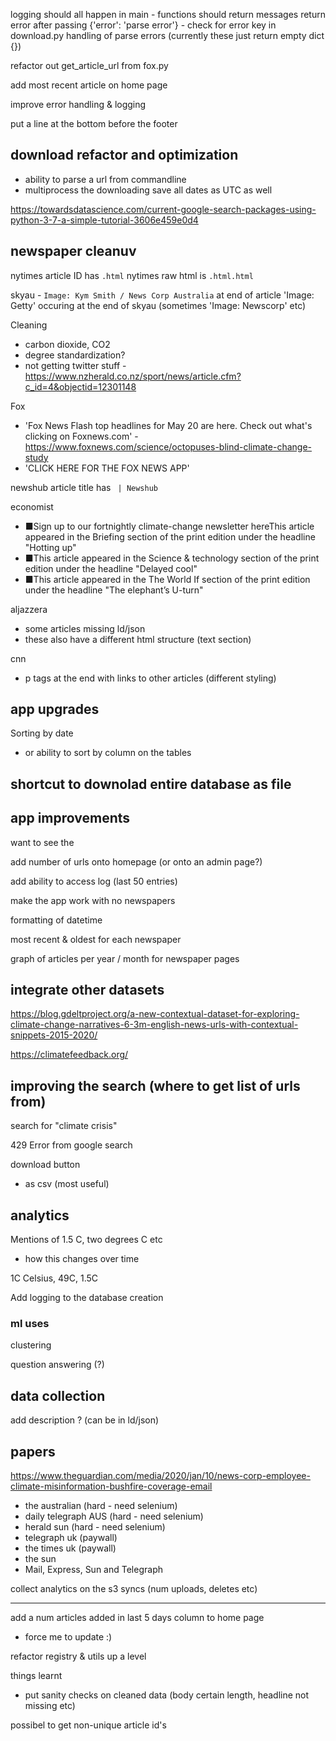 logging should all happen in main - functions should return messages
return error after passing {'error': 'parse error'} - check for error key in download.py
handling of parse errors (currently these just return empty dict {})

refactor out get_article_url from fox.py

add most recent article on home page

improve error handling & logging

put a line at the bottom before the footer

## download refactor and optimization

- ability to parse a url from commandline 
- multiprocess the downloading
save all dates as UTC as well


https://towardsdatascience.com/current-google-search-packages-using-python-3-7-a-simple-tutorial-3606e459e0d4

## newspaper cleanuv

nytimes article ID has `.html`
nytimes raw html is `.html.html`

skyau - ` Image: Kym Smith / News Corp Australia ` at end of article
'Image: Getty' occuring at the end of skyau (sometimes 'Image: Newscorp' etc)

Cleaning
- carbon dioxide, CO2
- degree standardization?
- not getting twitter stuff - https://www.nzherald.co.nz/sport/news/article.cfm?c_id=4&objectid=12301148

Fox
- 'Fox News Flash top headlines for May 20 are here. Check out what's clicking on Foxnews.com' - https://www.foxnews.com/science/octopuses-blind-climate-change-study
- 'CLICK HERE FOR THE FOX NEWS APP'

newshub article title has ` | Newshub`

economist

- ■Sign up to our fortnightly climate-change newsletter hereThis article appeared in the Briefing section of the print edition under the headline "Hotting up"
- ■This article appeared in the Science & technology section of the print edition under the headline "Delayed cool"
- ■This article appeared in the The World If section of the print edition under the headline "The elephant’s U-turn"

aljazzera

- some articles missing ld/json
- these also have a different html structure (text section)

cnn

- p tags at the end with links to other articles (different styling)


## app upgrades

Sorting by date
- or ability to sort by column on the tables

## shortcut to downolad entire database as file

## app improvements

want to see the

add number of urls onto homepage (or onto an admin page?)

add ability to access log (last 50 entries)

make the app work with no newspapers

formatting of datetime

most recent & oldest for each newspaper

graph of articles per year / month for newspaper pages

## integrate other datasets

https://blog.gdeltproject.org/a-new-contextual-dataset-for-exploring-climate-change-narratives-6-3m-english-news-urls-with-contextual-snippets-2015-2020/

https://climatefeedback.org/

## improving the search (where to get list of urls from)

search for "climate crisis"

429 Error from google search

download button
- as csv (most useful)

## analytics

Mentions of 1.5 C, two degrees C etc
- how this changes over time

1C Celsius, 49C, 1.5C

Add logging to the database creation

### ml uses

clustering

question answering (?)

## data collection

add description ? (can be in ld/json)

## papers

https://www.theguardian.com/media/2020/jan/10/news-corp-employee-climate-misinformation-bushfire-coverage-email

- the australian (hard - need selenium)
- daily telegraph AUS (hard - need selenium)
- herald sun (hard - need selenium)
- telegraph uk (paywall)
- the times uk (paywall)
- the sun
- Mail, Express, Sun and Telegraph

collect analytics on the s3 syncs (num uploads, deletes etc)

---

add a num articles added in last 5 days column to home page
- force me to update :)

refactor registry & utils up a level

things learnt
- put sanity checks on cleaned data (body certain length, headline not missing etc)

possibel to get non-unique article id's
